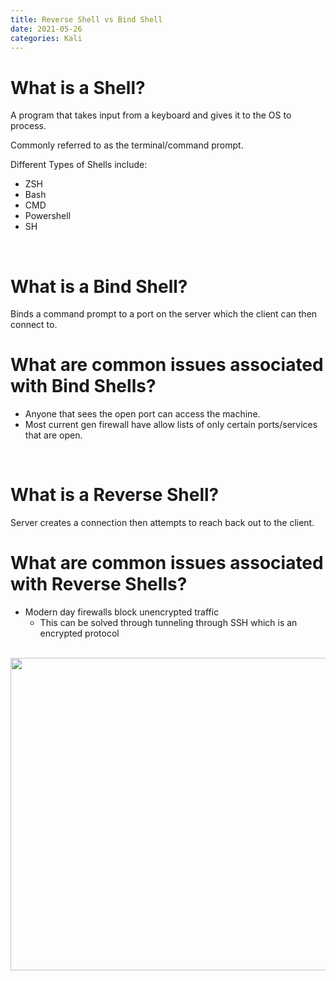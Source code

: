 ```yaml
---
title: Reverse Shell vs Bind Shell
date: 2021-05-26
categories: Kali
---
```


# What is a Shell?
 A program that takes input from a keyboard and gives it to the OS to process.

Commonly referred to as the terminal/command prompt.

Different Types of Shells include:
- ZSH
- Bash
- CMD
- Powershell
- SH

<br>

# What is a Bind Shell?

Binds a command prompt to a port on the server which the client can then connect to.

# What are common issues associated with Bind Shells?
- Anyone that sees the open port can access the machine.
- Most current gen firewall have allow lists of only certain ports/services that are open.

<br>

# What is a Reverse Shell?

Server creates a connection then attempts to reach back out to the client. 

# What are common issues associated with Reverse Shells?
- Modern day firewalls block unencrypted traffic
    - This can be solved through tunneling through SSH which is an encrypted protocol

<br>

<img src="/assets/images/shells.png" height="500" width="800">


